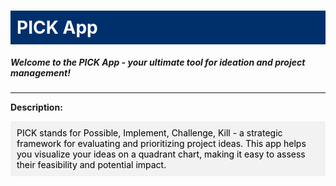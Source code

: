 <h1 style="background-color: RGB(0,48,108); color: white; padding: 10px;">PICK App</h1>

##### Welcome to the PICK App - your ultimate tool for ideation and project management!

---

**Description:**

<div style="background-color: RGB(242,242,242); color: black; padding: 10px;">
PICK stands for Possible, Implement, Challenge, Kill - a strategic framework for evaluating and prioritizing project ideas. This app helps you visualize your ideas on a quadrant chart, making it easy to assess their feasibility and potential impact.
</div>
